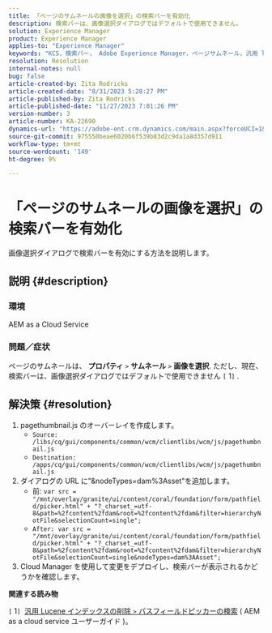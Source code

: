```yaml
---
title: 「ページのサムネールの画像を選択」の検索バーを有効化
description: 検索バーは、画像選択ダイアログではデフォルトで使用できません。
solution: Experience Manager
product: Experience Manager
applies-to: "Experience Manager"
keywords: "KCS，検索バー， Adobe Experience Manager，ページサムネール，汎用 lucene インデックス"
resolution: Resolution
internal-notes: null
bug: false
article-created-by: Zita Rodricks
article-created-date: "8/31/2023 5:28:27 PM"
article-published-by: Zita Rodricks
article-published-date: "11/27/2023 7:01:26 PM"
version-number: 3
article-number: KA-22690
dynamics-url: "https://adobe-ent.crm.dynamics.com/main.aspx?forceUCI=1&pagetype=entityrecord&etn=knowledgearticle&id=ec0c2ac5-2348-ee11-be6d-6045bd0061cb"
source-git-commit: 975550beae6020b6f539b83d2c9da1a8d357d911
workflow-type: tm+mt
source-wordcount: '149'
ht-degree: 9%

---
```


# 「ページのサムネールの画像を選択」の検索バーを有効化


画像選択ダイアログで検索バーを有効にする方法を説明します。

## 説明 {#description}


### 環境

AEM as a Cloud Service

### 問題／症状

ページのサムネールは、 <b>プロパティ</b> `>`  <b>サムネール</b> `>`  <b>画像を選択</b>. ただし、現在、検索バーは、画像選択ダイアログではデフォルトで使用できません `[` 1`]` .






## 解決策 {#resolution}


1. pagethumbnail.js のオーバーレイを作成します。
   - `Source: /libs/cq/gui/components/common/wcm/clientlibs/wcm/js/pagethumbnail.js`
   - `Destination: /apps/cq/gui/components/common/wcm/clientlibs/wcm/js/pagethumbnail.js`
2. ダイアログの URL に&quot;&amp;nodeTypes=dam%3Asset&quot;を追加します。
   - 前: `var src = "/mnt/overlay/granite/ui/content/coral/foundation/form/pathfield/picker.html" + "?_charset_=utf-8&path=%2fcontent%2fdam&root=%2fcontent%2fdam&filter=hierarchyNotFile&selectionCount=single";`
   - `After: var src = "/mnt/overlay/granite/ui/content/coral/foundation/form/pathfield/picker.html" + "?_charset_=utf-8&path=%2fcontent%2fdam&root=%2fcontent%2fdam&filter=hierarchyNotFile&selectionCount=single&nodeTypes=dam%3AAsset";`
3. Cloud Manager を使用して変更をデプロイし、検索バーが表示されるかどうかを確認します。




<b>関連する読み物</b>

`[` 1`]`  [汎用 Lucene インデックスの削除 `>`  パスフィールドピッカーの検索](https://experienceleague.adobe.com/docs/experience-manager-cloud-service/content/operations/removal-generic-lucene-index.html?lang=en#author-instance) ( AEM as a cloud service ユーザーガイド )。
